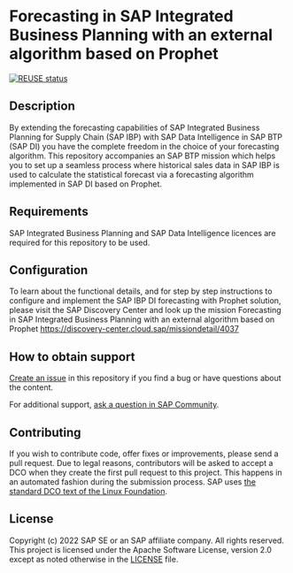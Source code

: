 
# Forecasting in SAP Integrated Business Planning with an external algorithm based on Prophet

[![REUSE status](https://api.reuse.software/badge/github.com/SAP-samples/ibp-data-intelligence-forecasting-prophet)](https://api.reuse.software/info/github.com/SAP-samples/ibp-data-intelligence-forecasting-prophet)

## Description
By extending the forecasting capabilities of SAP Integrated Business Planning for Supply Chain (SAP IBP) with SAP Data Intelligence in SAP BTP (SAP DI) you have the complete freedom in the choice of your forecasting algorithm.
This repository accompanies an SAP BTP mission which helps you to set up a seamless process where historical sales data in SAP IBP is used to calculate the statistical forecast via a forecasting algorithm implemented in SAP DI based on Prophet.


## Requirements

SAP Integrated Business Planning and SAP Data Intelligence licences are required for this repository to be used.

## Configuration
To learn about the functional details, and for step by step instructions to configure and implement the SAP IBP DI forecasting with Prophet solution, please visit the SAP Discovery Center and look up the mission Forecasting in SAP Integrated Business Planning with an external algorithm based on Prophet https://discovery-center.cloud.sap/missiondetail/4037

## How to obtain support
[Create an issue](https://github.com/SAP-samples/ibp-data-intelligence-forecasting-prophet/issues) in this repository if you find a bug or have questions about the content.
 
For additional support, [ask a question in SAP Community](https://answers.sap.com/questions/ask.html).

## Contributing
If you wish to contribute code, offer fixes or improvements, please send a pull request. Due to legal reasons, contributors will be asked to accept a DCO when they create the first pull request to this project. This happens in an automated fashion during the submission process. SAP uses [the standard DCO text of the Linux Foundation](https://developercertificate.org/).

## License
Copyright (c) 2022 SAP SE or an SAP affiliate company. All rights reserved. This project is licensed under the Apache Software License, version 2.0 except as noted otherwise in the [LICENSE](LICENSE) file.
